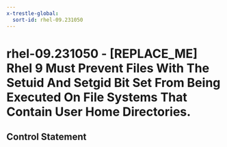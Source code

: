 ```yaml
---
x-trestle-global:
  sort-id: rhel-09.231050
---
```


# rhel-09.231050 - \[REPLACE_ME\] Rhel 9 Must Prevent Files With The Setuid And Setgid Bit Set From Being Executed On File Systems That Contain User Home Directories.

## Control Statement
